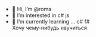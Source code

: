 - 👋 Hi, I’m @roma
- 👀 I’m interested in c# js
- 🌱 I’m currently learning ... c# f#  
Хочу чему-нибудь научиться
